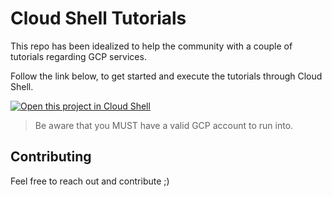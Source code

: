 # Cloud Shell Tutorials

This repo has been idealized to help the community with a couple of tutorials regarding GCP services. 

Follow the link below, to get started and execute the tutorials through Cloud Shell.

[![Open this project in Cloud Shell](http://gstatic.com/cloudssh/images/open-btn.png)](https://console.cloud.google.com/cloudshell/open?git_repo=https://github.com/lima-renan/runbook-bigquery.git&page=editor&tutorial=bigquery/bigquery_tutorial.md&shellonly=true)

> Be aware that you MUST have a valid GCP account to run into.

## Contributing

Feel free to reach out and contribute ;) 

